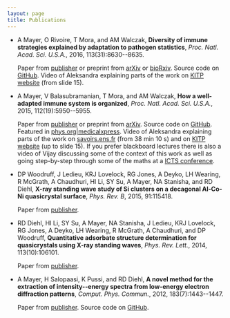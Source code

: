 ```yaml
---
layout: page
title: Publications
---
```


*   A Mayer, O Rivoire, T Mora, and AM Walczak, **Diversity of immune strategies explained by adaptation to pathogen statistics**, *Proc. Natl. Acad. Sci. U.S.A.*, 2016, 113(31):8630--8635.

    Paper from [publisher](http://dx.doi.org/10.1073/pnas.1600663113) or preprint from [arXiv](http://arxiv.org/abs/1511.08836) or [bioRxiv](http://biorxiv.org/content/early/2015/11/27/033159).
    Source code on [GitHub](https://github.com/andim/evolimmune). 
    Video of Aleksandra explaining parts of the work on [KITP website](http://online.kitp.ucsb.edu/online/immuno16/walczak/) (from slide 15).

*   A Mayer, V Balasubramanian, T Mora, and AM Walczak, **How a well-adapted immune system is organized**, *Proc. Natl. Acad. Sci. U.S.A.*, 2015, 112(19):5950--5955.

    Paper from [publisher](http://dx.doi.org/10.1073/pnas.1421827112) or preprint from [arXiv](http://arxiv.org/abs/1407.6888). 
    Source code on [GitHub](https://github.com/andim/optimmune). 
    Featured in [phys.org|medicalxpress](http://medicalxpress.com/news/2015-05-host-thyself-immune-self-organizes-minimize.html).
    Video of Aleksandra explaining parts of the work on [savoirs.ens.fr](http://www.savoirs.ens.fr/expose.php?id=2333) (from 38 min 10 s) and on [KITP website](http://online.kitp.ucsb.edu/online/immuno16/walczak/) (up to slide 15). If you prefer blackboard lectures there is also a video of Vijay discussing some of the context of this work as well as going step-by-step through some of the maths at a [ICTS conference](http://www.youtube.com/watch?v=7xnvNp8SKJY&t=32m0s).

*   DP Woodruff, J Ledieu, KRJ Lovelock, RG Jones, A Deyko, LH Wearing, R McGrath, A Chaudhuri, HI Li, SY Su, A Mayer, NA Stanisha, and RD Diehl, **X-ray standing wave study of Si clusters on a decagonal Al-Co-Ni quasicrystal surface**, *Phys. Rev. B*, 2015, 91:115418.

    Paper from [publisher](http://dx.doi.org/10.1103/PhysRevB.91.115418).

*   RD Diehl, HI Li, SY Su, A Mayer, NA Stanisha, J Ledieu, KRJ Lovelock, RG Jones, A Deyko, LH Wearing, R McGrath, A Chaudhuri, and DP Woodruff, **Quantitative adsorbate structure determination for quasicrystals using X-ray standing waves**, *Phys. Rev. Lett.*, 2014, 113(10):106101.

    Paper from [publisher](http://dx.doi.org/10.1103/PhysRevLett.113.106101).

*   A Mayer, H Salopaasi, K Pussi, and RD Diehl, **A novel method for the extraction of intensity--energy spectra from low-energy electron diffraction patterns**, *Comput. Phys. Commun.*, 2012, 183(7):1443--1447.

    Paper from [publisher](http://dx.doi.org/10.1016/j.cpc.2012.02.019). Source code on [GitHub](https://github.com/andim/easyleed).

